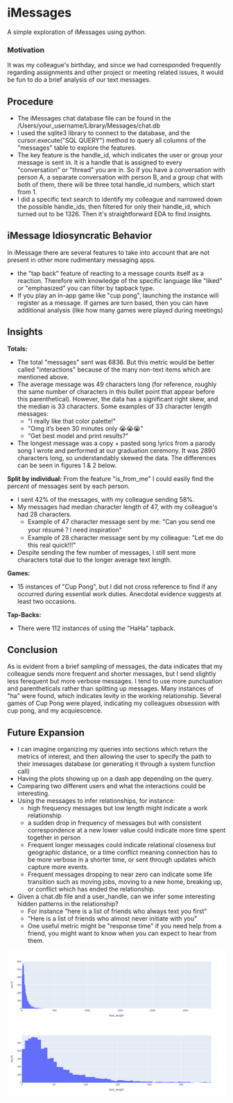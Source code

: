 # iMessages

A simple exploration of iMessages using python. 

### Motivation

It was my colleague's birthday, and since we had corresponded frequently regarding assignments and other project or meeting related issues, it would be fun to do a brief analysis of our text messages. 

## Procedure

- The iMessages chat database file can be found in the /Users/your_username/Library/Messages/chat.db
- I used the sqlite3 library to connect to the database, and the cursor.execute("SQL QUERY") method to query all columns of the "messages" table to explore the features.
- The key feature is the handle_id, which indicates the user or group your message is sent in. It is a handle that is assigned to every "conversation" or "thread" you are in. So if you have a conversation with person A, a separate conversation with person B, and a group chat with both of them, there will be three total handle_id numbers, which start from 1. 
- I did a specific text search to identify my colleague and narrowed down the possible handle_ids, then filtered for only their handle_id, which turned out to be 1326. Then it's straightforward EDA to find insights.

## iMessage Idiosyncratic Behavior

In iMessage there are several features to take into account that are not present in other more rudimentary messaging apps. 

- the "tap back" feature of reacting to a message counts itself as a reaction. Therefore with knowledge of the specific language like "liked" or "emphasized" you can filter by tapback type.
- If you play an in-app game like "cup pong", launching the instance will register as a message. If games are turn based, then you can have additional analysis (like how many games were played during meetings)

## Insights

**Totals:**

- The total "messages" sent was 6836. But this metric would be better called "interactions" because of the many non-text items which are mentioned above. 
- The average message was 49 characters long (for reference, roughly the same number of characters in this bullet point that appear before this parenthetical). However, the data has a significant right skew, and the median is 33 characters. Some examples of 33 character length messages:
	- "I really like that color palette!"
	- "Omg it’s been 30 minutes only 😭😭😭"
	- "Get best model and print results?"
- The longest message was a copy + pasted song lyrics from a parody song I wrote and performed at our graduation ceremony. It was 2890 characters long, so understandably skewed the data. The differences can be seen in figures 1 & 2 below. 


**Split by individual:** From the feature "is_from_me" I could easily find the percent of messages sent by each person. 

- I sent 42% of the messages, with my colleague sending 58%. 
- My messages had median character length of 47, with my colleague's had 28 characters.
	- Example of 47 character message sent by me: "Can you send me your résumé？I need inspiration"
	- Example of 28 character message sent by my colleague: "Let me do this real quick!!!"
- Despite sending the few number of messages, I still sent more characters total due to the longer average text length. 

**Games:**

- 15 instances of "Cup Pong", but I did not cross reference to find if any occurred during essential work duties. Anecdotal evidence suggests at least two occasions. 

**Tap-Backs:**

- There were 112 instances of using the "HaHa" tapback. 

## Conclusion

As is evident from a brief sampling of messages, the data indicates that my colleague sends more frequent and shorter messages, but I send slightly less ferequent but more verbose messages. I tend to use more punctuation and parentheticals rather than splitting up messages. Many instances of "ha" were found, which indicates levity in the working relationship. Several games of Cup Pong were played, indicating my colleagues obsession with cup pong, and my acquiescence. 

## Future Expansion

- I can imagine organizing my queries into sections which return the metrics of interest, and then allowing the user to specify the path to their imessages database (or generating it through a system function call)
- Having the plots showing up on a dash app depending on the query.
- Comparing two different users and what the interactions could be interesting.
- Using the messages to infer relationships, for instance:
	- high frequency messages but low length might indicate a work relationship
	- a sudden drop in frequency of messages but with consistent correspondence at a new lower value could indicate more time spent together in person
	- Frequent longer messages could indicate relational closeness but geographic distance, or a time conflict meaning connection has to be more verbose in a shorter time, or sent through updates which capture more events. 
	- Frequent messages dropping to near zero can indicate some life transition such as moving jobs, moving to a new home, breaking up, or conflict which has ended the relationship.  
- Given a chat.db file and a user_handle, can we infer some interesting hidden patterns in the relationship?
	- For instance "here is a list of friends who always text you first"
	- "Here is a list of friends who almost never initiate with you"
	-  One useful metric might be "response time" if you need help from a friend, you might want to know when you can expect to hear from them. 


![Figure 1: Histogram of message lengths](images/histogram_full.png) 
![Firgure 2: Cropped Histogram of message lengths](images/histogram_partial.png) 

